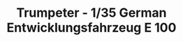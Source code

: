 ---
layout: product
title: "Trumpeter - 1/35 German Entwicklungsfahrzeug E 100"
price: "5200" 
desc: "N/A"
img_path: "/assets/img/TRU00384.webp"
brand: "N/A"
available: false
special_offer: false
new: false
soon: false
cat: "010000"
subcat: "013400"
subsubcat: "0N/A"
sifra: "TRU00384"
popular: false
spec: false
---